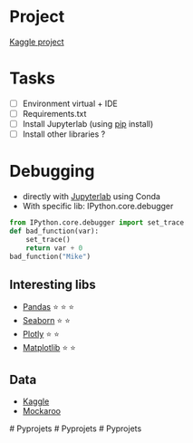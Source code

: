 # Project
[Kaggle project](https://www.kaggle.com/code/mateoiglesias/nba-game/notebook)

# Tasks

- [ ] Environment virtual + IDE
- [ ] Requirements.txt
- [ ] Install Jupyterlab (using [pip](https://pypi.org/project/jupyterlab/) install)
- [ ] Install other libraries ?

# Debugging
* directly with [Jupyterlab](https://jupyterlab.readthedocs.io/en/stable/user/debugger.html) using Conda
* With specific lib: IPython.core.debugger
```python
from IPython.core.debugger import set_trace
def bad_function(var):
    set_trace()
    return var + 0
bad_function("Mike")
```


## Interesting libs
* [Pandas](https://pypi.org/project/pandas/) :star: :star: :star:
* [Seaborn](https://pypi.org/project/seaborn/) :star: :star:
* [Plotly](https://pypi.org/project/plotly/) :star: :star:
* [Matplotlib](https://pypi.org/project/matplotlib/) :star: :star:

## Data
* [Kaggle](https://www.kaggle.com/)
* [Mockaroo](https://www.mockaroo.com/)


#   P y p r o j e t s  
 #   P y p r o j e t s  
 #   P y p r o j e t s  
 